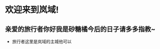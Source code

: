 # 欢迎来到岚域!
## 亲爱的旅行者你好我是砂糖橘今后的日子请多多指教~
- 旅行者这里是岚域的主城他可以


<!--stackedit_data:
eyJoaXN0b3J5IjpbMTYzMjE5MTEyNSw0OTUxMTQ3OTYsOTk1ND
k1NTQxXX0=
-->